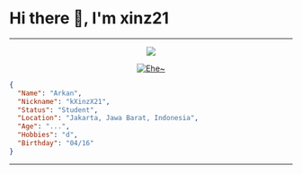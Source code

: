 # Hi there 👋, I'm xinz21
---
  <p align='center'>
<img src='https://github-widgetbox.vercel.app/api/profile?username=xinz21&data=stars' />
</p>

<p align="center">
  <a href="https://github.com/Xinz21"><img src="http://readme-typing-svg.herokuapp.com?color=7FFF00&center=true&vCenter=true&multiline=false&lines=Welcome+To+My+Github+Profile;XinZ" alt="Ehe~">
</p>

```json
{
  "Name": "Arkan",
  "Nickname": "kXinzX21",
  "Status": "Student",
  "Location": "Jakarta, Jawa Barat, Indonesia",
  "Age": "...",
  "Hobbies": "d",
  "Birthday": "04/16"
}
```

---
